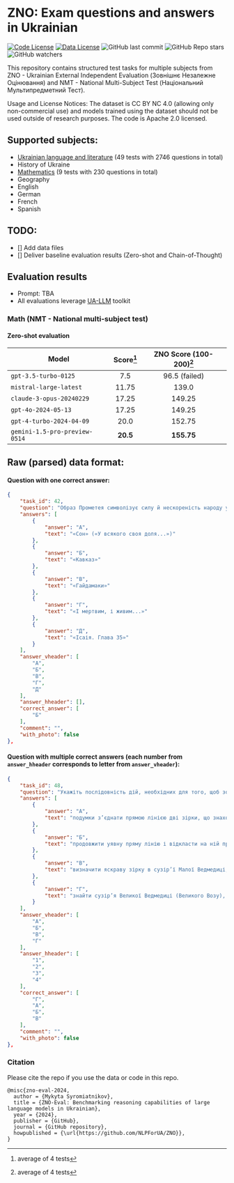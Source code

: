 # ZNO: Exam questions and answers in Ukrainian

[![Code License](https://img.shields.io/badge/Code%20License-Apache_2.0-green.svg)](https://github.com/NLPForUA/ZNO/blob/main/LICENSE)
[![Data License](https://img.shields.io/badge/Data%20License-CC%20By%20NC%204.0-red.svg)](https://github.com/NLPForUA/ZNO/blob/main/DATA_LICENSE)
![GitHub last commit](https://img.shields.io/github/last-commit/NLPForUA/ZNO)
![GitHub Repo stars](https://img.shields.io/github/stars/NLPForUA/ZNO?style=social)
![GitHub watchers](https://img.shields.io/github/watchers/NLPForUA/ZNO?style=svg)

This repository contains structured test tasks for multiple subjects from ZNO - Ukrainian External Independent Evaluation (Зовнішнє Незалежне Оцінювання) and NMT - National Multi-Subject Test (Національний Мультипредметний Тест).

Usage and License Notices: The dataset is CC BY NC 4.0 (allowing only non-commercial use) and models trained using the dataset should not be used outside of research purposes. The code is Apache 2.0 licensed.

## Supported subjects:
- [Ukrainian language and literature](tests/ukrainian_raw.json) (49 tests with 2746 questions in total)
- History of Ukraine
- [Mathematics](tests/math_raw.json) (9 tests with 230 questions in total)
- Geography
- English
- German
- French
- Spanish

## TODO:
- [] Add data files
- [] Deliver baseline evaluation results (Zero-shot and Chain-of-Thought)

## Evaluation results
- Prompt: TBA
- All evaluations leverage [UA-LLM](https://github.com/NLPForUA/UA-LLM) toolkit

### Math (NMT - National multi-subject test)
#### Zero-shot evaluation
| Model | Score[^1] | ZNO Score (100-200)[^1] |
| --- | :---: | :---: |
| `gpt-3.5-turbo-0125` | 7.5 | 96.5 (failed) |
| `mistral-large-latest` | 11.75 | 139.0 |
| `claude-3-opus-20240229` | 17.25 | 149.25 |
| `gpt-4o-2024-05-13` | 17.25 | 149.25 |
| `gpt-4-turbo-2024-04-09` | 20.0 | 152.75 |
| `gemini-1.5-pro-preview-0514` | **20.5** | **155.75** |

[^1]: average of 4 tests

## Raw (parsed) data format:
#### Question with one correct answer:
```json
{
    "task_id": 42,
    "question": "Образ Прометея символізує силу й нескореність народу у творі Тараса Шевченка",
    "answers": [
        {
            "answer": "А",
            "text": "«Сон» («У всякого своя доля...»)"
        },
        {
            "answer": "Б",
            "text": "«Кавказ»"
        },
        {
            "answer": "В",
            "text": "«Гайдамаки»"
        },
        {
            "answer": "Г",
            "text": "«І мертвим, і живим...»"
        },
        {
            "answer": "Д",
            "text": "«Ісаія. Глава 35»"
        }
    ],
    "answer_vheader": [
        "А",
        "Б",
        "В",
        "Г",
        "Д"
    ],
    "answer_hheader": [],
    "correct_answer": [
        "Б"
    ],
    "comment": "",
    "with_photo": false
},
```
#### Question with multiple correct answers (each number from `answer_hheader` corresponds to letter from `answer_vheader`):
```json
{
    "task_id": 48,
    "question": "Укажіть послідовність дій, необхідних для того, щоб зорієнтуватися на місцевості за Полярною зіркою.",
    "answers": [
        {
            "answer": "А",
            "text": "подумки з’єднати прямою лінією дві зірки, що знаходяться на краю «ковша»"
        },
        {
            "answer": "Б",
            "text": "продовжити уявну пряму лінію і відкласти на ній приблизно п’ять відрізків, рівних відстані між двома зірками на краю «ковша»"
        },
        {
            "answer": "В",
            "text": "визначити яскраву зірку в сузір’ї Малої Ведмедиці, яка вказує напрям на північ"
        },
        {
            "answer": "Г",
            "text": "знайти сузір’я Великої Ведмедиці (Великого Возу), яке нагадує ківш"
        }
    ],
    "answer_vheader": [
        "А",
        "Б",
        "В",
        "Г"
    ],
    "answer_hheader": [
        "1",
        "2",
        "3",
        "4"
    ],
    "correct_answer": [
        "Г",
        "А",
        "Б",
        "В"
    ],
    "comment": "",
    "with_photo": false
},
```

### Citation

Please cite the repo if you use the data or code in this repo.

```
@misc{zno-eval-2024,
  author = {Mykyta Syromiatnikov},
  title = {ZNO-Eval: Benchmarking reasoning capabilities of large language models in Ukrainian},
  year = {2024},
  publisher = {GitHub},
  journal = {GitHub repository},
  howpublished = {\url{https://github.com/NLPForUA/ZNO}},
}
```
